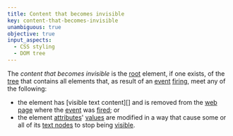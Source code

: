 ```yaml
---
title: Content that becomes invisible
key: content-that-becomes-invisible
unambiguous: true
objective: true
input_aspects:
  - CSS styling
  - DOM tree
---
```


The _content that becomes invisible_ is the [root][] element, if one exists, of the [tree][] that contains all elements that, as result of an [event][] [firing][], meet any of the following:

- the element has [visible text content][] and is removed from the [web page][] where the [event][] was [fired][firing]; or
- the element [attributes][]' [values][] are modified in a way that cause some or all of its [text nodes][] to stop being [visible][].

[attributes]: https://dom.spec.whatwg.org/#concept-attribute 'Definition of attribute'
[event]: https://dom.spec.whatwg.org/#concept-event 'Definition of event'
[firing]: https://dom.spec.whatwg.org/#concept-event-fire 'Definition of event firing'
[root]: https://dom.spec.whatwg.org/#concept-tree-root 'Definition of root'
[text nodes]: https://dom.spec.whatwg.org/#text 'Definition of DOM text'
[tree]: https://dom.spec.whatwg.org/#concept-tree 'Definition of tree'
[values]: https://dom.spec.whatwg.org/#concept-attribute-value 'Definition of attribute value'
[visible]: #visible 'Definition of visible'
[web page]: #web-page-html 'Definition of web page'